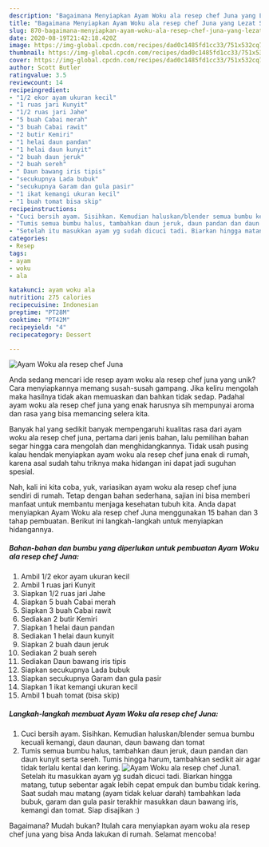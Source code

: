```yaml
---
description: "Bagaimana Menyiapkan Ayam Woku ala resep chef Juna yang Lezat Sekali"
title: "Bagaimana Menyiapkan Ayam Woku ala resep chef Juna yang Lezat Sekali"
slug: 870-bagaimana-menyiapkan-ayam-woku-ala-resep-chef-juna-yang-lezat-sekali
date: 2020-08-19T21:42:18.420Z
image: https://img-global.cpcdn.com/recipes/dad0c1485fd1cc33/751x532cq70/ayam-woku-ala-resep-chef-juna-foto-resep-utama.jpg
thumbnail: https://img-global.cpcdn.com/recipes/dad0c1485fd1cc33/751x532cq70/ayam-woku-ala-resep-chef-juna-foto-resep-utama.jpg
cover: https://img-global.cpcdn.com/recipes/dad0c1485fd1cc33/751x532cq70/ayam-woku-ala-resep-chef-juna-foto-resep-utama.jpg
author: Scott Butler
ratingvalue: 3.5
reviewcount: 14
recipeingredient:
- "1/2 ekor ayam ukuran kecil"
- "1 ruas jari Kunyit"
- "1/2 ruas jari Jahe"
- "5 buah Cabai merah"
- "3 buah Cabai rawit"
- "2 butir Kemiri"
- "1 helai daun pandan"
- "1 helai daun kunyit"
- "2 buah daun jeruk"
- "2 buah sereh"
- " Daun bawang iris tipis"
- "secukupnya Lada bubuk"
- "secukupnya Garam dan gula pasir"
- "1 ikat kemangi ukuran kecil"
- "1 buah tomat bisa skip"
recipeinstructions:
- "Cuci bersih ayam. Sisihkan. Kemudian haluskan/blender semua bumbu kecuali kemangi, daun daunan, daun bawang dan tomat"
- "Tumis semua bumbu halus, tambahkan daun jeruk, daun pandan dan daun kunyit serta sereh. Tumis hingga harum, tambahkan sedikit air agar tidak terlalu kental dan kering."
- "Setelah itu masukkan ayam yg sudah dicuci tadi. Biarkan hingga matang, tutup sebentar agak lebih cepat empuk dan bumbu tidak kering. Saat sudah mau matang (ayam tidak keluar darah) tambahkan lada bubuk, garam dan gula pasir terakhir masukkan daun bawang iris, kemangi dan tomat. Siap disajikan :)"
categories:
- Resep
tags:
- ayam
- woku
- ala

katakunci: ayam woku ala 
nutrition: 275 calories
recipecuisine: Indonesian
preptime: "PT28M"
cooktime: "PT42M"
recipeyield: "4"
recipecategory: Dessert

---
```



![Ayam Woku ala resep chef Juna](https://img-global.cpcdn.com/recipes/dad0c1485fd1cc33/751x532cq70/ayam-woku-ala-resep-chef-juna-foto-resep-utama.jpg)

Anda sedang mencari ide resep ayam woku ala resep chef juna yang unik? Cara menyiapkannya memang susah-susah gampang. Jika keliru mengolah maka hasilnya tidak akan memuaskan dan bahkan tidak sedap. Padahal ayam woku ala resep chef juna yang enak harusnya sih mempunyai aroma dan rasa yang bisa memancing selera kita.



Banyak hal yang sedikit banyak mempengaruhi kualitas rasa dari ayam woku ala resep chef juna, pertama dari jenis bahan, lalu pemilihan bahan segar hingga cara mengolah dan menghidangkannya. Tidak usah pusing kalau hendak menyiapkan ayam woku ala resep chef juna enak di rumah, karena asal sudah tahu triknya maka hidangan ini dapat jadi suguhan spesial.


Nah, kali ini kita coba, yuk, variasikan ayam woku ala resep chef juna sendiri di rumah. Tetap dengan bahan sederhana, sajian ini bisa memberi manfaat untuk membantu menjaga kesehatan tubuh kita. Anda dapat menyiapkan Ayam Woku ala resep chef Juna menggunakan 15 bahan dan 3 tahap pembuatan. Berikut ini langkah-langkah untuk menyiapkan hidangannya.

<!--inarticleads1-->

##### Bahan-bahan dan bumbu yang diperlukan untuk pembuatan Ayam Woku ala resep chef Juna:

1. Ambil 1/2 ekor ayam ukuran kecil
1. Ambil 1 ruas jari Kunyit
1. Siapkan 1/2 ruas jari Jahe
1. Siapkan 5 buah Cabai merah
1. Siapkan 3 buah Cabai rawit
1. Sediakan 2 butir Kemiri
1. Siapkan 1 helai daun pandan
1. Sediakan 1 helai daun kunyit
1. Siapkan 2 buah daun jeruk
1. Sediakan 2 buah sereh
1. Sediakan  Daun bawang iris tipis
1. Siapkan secukupnya Lada bubuk
1. Siapkan secukupnya Garam dan gula pasir
1. Siapkan 1 ikat kemangi ukuran kecil
1. Ambil 1 buah tomat (bisa skip)




<!--inarticleads2-->

##### Langkah-langkah membuat Ayam Woku ala resep chef Juna:

1. Cuci bersih ayam. Sisihkan. Kemudian haluskan/blender semua bumbu kecuali kemangi, daun daunan, daun bawang dan tomat
1. Tumis semua bumbu halus, tambahkan daun jeruk, daun pandan dan daun kunyit serta sereh. Tumis hingga harum, tambahkan sedikit air agar tidak terlalu kental dan kering.
<img src="//assets-global.cpcdn.com/assets/icons/button_play-2c75c40dde080a61004c1f40b05d8f140eaff45d7e9e6481dc71c63d2e7c4909.png" alt="Ayam Woku ala resep chef Juna">1. Setelah itu masukkan ayam yg sudah dicuci tadi. Biarkan hingga matang, tutup sebentar agak lebih cepat empuk dan bumbu tidak kering. Saat sudah mau matang (ayam tidak keluar darah) tambahkan lada bubuk, garam dan gula pasir terakhir masukkan daun bawang iris, kemangi dan tomat. Siap disajikan :)




Bagaimana? Mudah bukan? Itulah cara menyiapkan ayam woku ala resep chef juna yang bisa Anda lakukan di rumah. Selamat mencoba!
